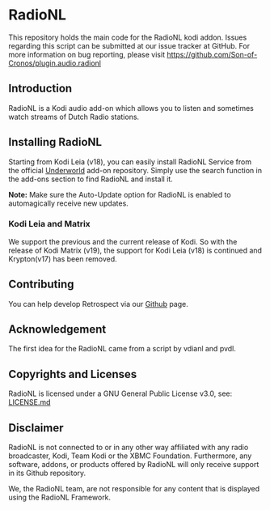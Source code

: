 # RadioNL
This repository holds the main code for the RadioNL kodi addon. Issues regarding this script can be submitted at our issue tracker at GitHub. For more information on bug reporting, please visit https://github.com/Son-of-Cronos/plugin.audio.radionl
## Introduction
RadioNL is a Kodi audio add-on which allows you to listen and sometimes watch streams of Dutch Radio stations.
## Installing RadioNL
Starting from Kodi Leia (v18), you can easily install RadioNL Service from the official <a href="https://github.com/Son-of-Cronus/underworld/tree/master/repository.underworld/" rel="nofollow">Underworld</a> add-on repository. Simply use the search function in the add-ons section to find RadioNL and install it.

<strong>Note:</strong> Make sure the Auto-Update option for RadioNL is enabled to automagically receive new updates.

### Kodi Leia and Matrix
We support the previous and the current release of Kodi. So with the release of Kodi Matrix (v19), the support for Kodi Leia (v18) is continued and Krypton(v17) has been removed.
## Contributing
You can help develop Retrospect via our <a href="https://github.com/Son-of-Cronos/plugin.audio.radionl/" rel="nofollow">Github</a> page.
## Acknowledgement
The first idea for the RadioNL came from a script by vdianl and pvdl.
## Copyrights and Licenses
RadioNL is licensed under a GNU General Public License v3.0, see: <a href="https://github.com/Son-of-Cronus/plugin.audio.radionl/blob/main/README.md" rel="nofollow">LICENSE.md</a>
## Disclaimer
RadioNL is not connected to or in any other way affiliated with any radio broadcaster, Kodi, Team Kodi or the XBMC Foundation. Furthermore, any software, addons, or products offered by RadioNL will only receive support in its Github repository.

We, the RadioNL team, are not responsible for any content that is displayed using the RadioNL Framework.
